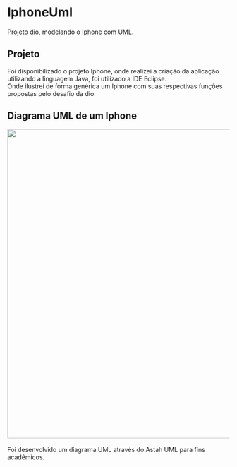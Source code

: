 # IphoneUml
Projeto dio, modelando o Iphone com UML.

## Projeto

Foi disponibilizado o projeto Iphone, onde realizei a criação da aplicação utilizando a linguagem Java, foi utilizado a IDE Eclipse. <br>
Onde ilustrei de forma genérica um Iphone com suas respectivas funções propostas pelo desafio da dio.

## Diagrama UML de um Iphone
<div align="center">
<img src="https://github.com/user-attachments/assets/b6317aef-bf67-45be-96d1-fdffe223a99b" width="700px" />
</div>
<br>
Foi desenvolvido um diagrama UML através do Astah UML para fins acadêmicos.

